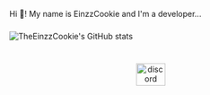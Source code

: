 <p align="left">Hi 👋! My name is EinzzCookie and I'm a developer...</p>

###

###

<div align="left">
<img src="https://github-readme-stats.vercel.app/api/?username=TheEinzzCookie&show_icons=true&title_color=fff&icon_color=79ff97&text_color=9f9f9f&bg_color=151515" alt="TheEinzzCookie's GitHub stats" style="max-width: 100%;">
</div>

###

<br clear="both">

<div align="center">
  <a href="https://discordapp.com/users/672737796699455492" target="_blank">
    <img src="https://raw.githubusercontent.com/maurodesouza/profile-readme-generator/master/src/assets/icons/social/discord/default.svg" width="52" height="40" alt="discord logo"  />
  </a>
</div>

###
